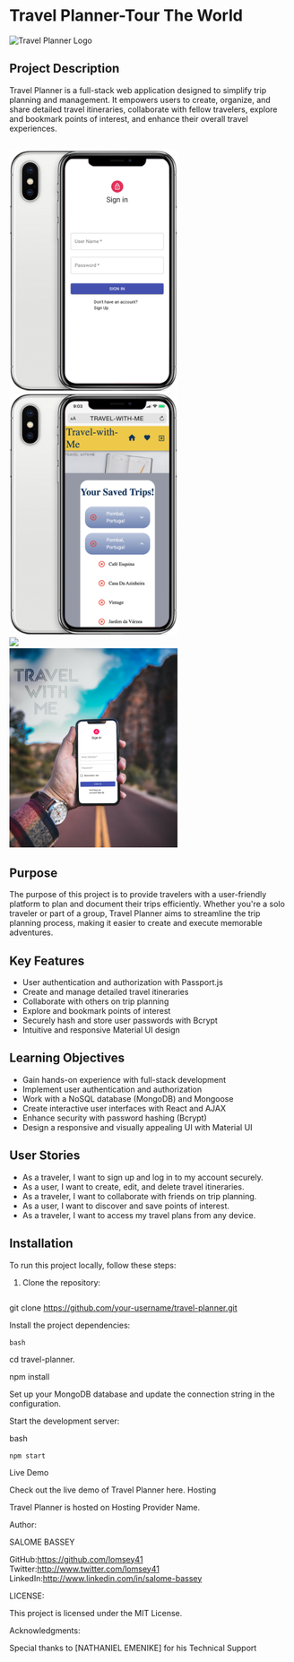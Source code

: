 # Travel Planner-Tour The World

![Travel Planner Logo](https://i.imgur.com/dFPVljy.png)



## Project Description

Travel Planner is a full-stack web application designed to simplify trip planning and management. It empowers users to create, organize, and share detailed travel itineraries, collaborate with fellow travelers, explore and bookmark points of interest, and enhance their overall travel experiences.

<br />
<img src="./client/src/img/iphone-1.png" style="width:300px;">
<br />
<img src="./client/src/img/iphone-4.png" style="width:300px;">
<br />
<img src="./client/src/img/desktop-3.png" style="width:300px;">
<br />
<img src="./client/src/img/picture-1.png" style="width:300px;">
<br />


## Purpose

The purpose of this project is to provide travelers with a user-friendly platform to plan and document their trips efficiently. Whether you're a solo traveler or part of a group, Travel Planner aims to streamline the trip planning process, making it easier to create and execute memorable adventures.



## Key Features

- User authentication and authorization with Passport.js
- Create and manage detailed travel itineraries
- Collaborate with others on trip planning
- Explore and bookmark points of interest
- Securely hash and store user passwords with Bcrypt
- Intuitive and responsive Material UI design



## Learning Objectives

- Gain hands-on experience with full-stack development
- Implement user authentication and authorization
- Work with a NoSQL database (MongoDB) and Mongoose
- Create interactive user interfaces with React and AJAX
- Enhance security with password hashing (Bcrypt)
- Design a responsive and visually appealing UI with Material UI



## User Stories

- As a traveler, I want to sign up and log in to my account securely.
- As a user, I want to create, edit, and delete travel itineraries.
- As a traveler, I want to collaborate with friends on trip planning.
- As a user, I want to discover and save points of interest.
- As a traveler, I want to access my travel plans from any device.



## Installation

To run this project locally, follow these steps:

1. Clone the repository:

   ```bash
 git clone https://github.com/your-username/travel-planner.git


 Install the project dependencies:

    bash

cd travel-planner.


npm install



Set up your MongoDB database and update the connection string in the configuration.

Start the development server:

bash

    npm start



Live Demo

Check out the live demo of Travel Planner here.
Hosting



Travel Planner is hosted on Hosting Provider Name.




Author:

 SALOME BASSEY

 GitHub:https://github.com/lomsey41 
 Twitter:http://www.twitter.com/lomsey41 
 LinkedIn:http://www.linkedin.com/in/salome-bassey 




LICENSE:

This project is licensed under the MIT License.



Acknowledgments:

 Special thanks to [NATHANIEL EMENIKE] for his Technical Support
